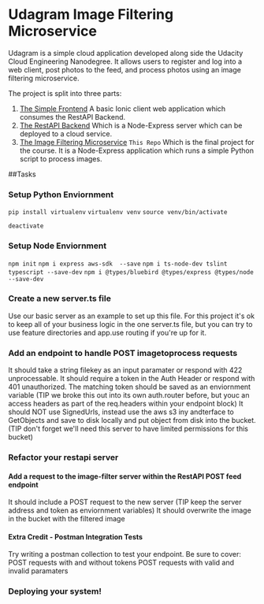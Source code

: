 # Udagram Image Filtering Microservice

Udagram is a simple cloud application developed along side the Udacity Cloud Engineering Nanodegree. It allows users to register and log into a web client, post photos to the feed, and process photos using an image filtering microservice.

The project is split into three parts:
1. [The Simple Frontend](https://github.com/grutt/udacity-c2-frontend)
A basic Ionic client web application which consumes the RestAPI Backend. 
2. [The RestAPI Backend](https://github.com/grutt/udacity-c2-restapi)
Which is a Node-Express server which can be deployed to a cloud service.
3. [The Image Filtering Microservice](https://github.com/grutt/udacity-c2-image-filter) `This Repo`
Which is the final project for the course. It is a Node-Express application which runs a simple Python script to process images.

##Tasks
### Setup Python Enviornment
`pip install virtualenv`
`virtualenv venv`
`source venv/bin/activate`

`deactivate`

### Setup Node Enviornment
`npm init`
`npm i express aws-sdk  --save`
`npm i ts-node-dev tslint typescript --save-dev`
`npm i @types/bluebird @types/express @types/node --save-dev`

### Create a new server.ts file
Use our basic server as an example to set up this file. For this project it's ok to keep all of your business logic in the one server.ts file, but you can try to use feature directories and app.use routing if you're up for it.

### Add an endpoint to handle POST imagetoprocess requests
It should take a string filekey as an input paramater or respond with 422 unprocessable.
It should require a token in the Auth Header or respond with 401 unauthorized.
    The matching token should be saved as an enviornment variable
    (TIP we broke this out into its own auth.router before, but youc an access headers as part of the req.headers within your endpoint block)
It should NOT use SignedUrls, instead use the aws s3 iny andterface to GetObjects and save to disk locally and put object from disk into the bucket.
    (TIP don't forget we'll need this server to have limited permissions for this bucket)

### Refactor your restapi server
#### Add a request to the image-filter server within the RestAPI POST feed endpoint
It should include a POST request to the new server (TIP keep the server address and token as enviornment variables)
It should overwrite the image in the bucket with the filtered image


#### Extra Credit - Postman Integration Tests
Try writing a postman collection to test your endpoint. Be sure to cover:
    POST requests with and without tokens
    POST requests with valid and invalid paramaters

### Deploying your system!
